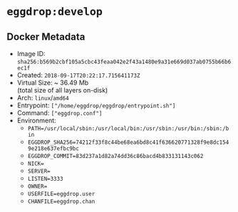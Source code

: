 # `eggdrop:develop`

## Docker Metadata

- Image ID: `sha256:b569b2cbf105a5cbc43feaa042e2f43a1480e9a31e669d037ab0755b66b6ec1f`
- Created: `2018-09-17T20:22:17.715641173Z`
- Virtual Size: ~ 36.49 Mb  
  (total size of all layers on-disk)
- Arch: `linux`/`amd64`
- Entrypoint: `["/home/eggdrop/eggdrop/entrypoint.sh"]`
- Command: `["eggdrop.conf"]`
- Environment:
  - `PATH=/usr/local/sbin:/usr/local/bin:/usr/sbin:/usr/bin:/sbin:/bin`
  - `EGGDROP_SHA256=74212f33f8c44be68ea6bd8c41f636620771328f9e8dc1549e218e637efbc9bc`
  - `EGGDROP_COMMIT=83d237a1d82a74dd36c86bacd4b833131143c062`
  - `NICK=`
  - `SERVER=`
  - `LISTEN=3333`
  - `OWNER=`
  - `USERFILE=eggdrop.user`
  - `CHANFILE=eggdrop.chan`
